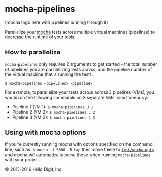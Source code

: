 # mocha-pipelines

(mocha logo here with pipelines running through it)

Parallelize your [mocha](https://github.com/mochajs/mocha) tests across
multiple virtual machines (pipelines) to decrease the runtime of your tests.

## How to parallelize
`mocha-pipelines` only requires 2 arguments to get started - the total number
of pipelines you are parallelizing tests across, and the pipeline number of the
virtual machine that is running the tests.

```
$ mocha-pipelines <pipelines> <pipeline>
```

For example, to parallelize your tests across across 3 pipelines (VMs), you
would run the following commands on 3 separate VMs, simultaneously:

* Pipeline 1 (VM 1): `$ mocha-pipelines 3 1`
* Pipeline 2 (VM 2): `$ mocha-pipelines 3 2`
* Pipeline 3 (VM 3): `$ mocha-pipelines 3 3`

## Using with mocha options
If you're currently running mocha with options specified on the command line,
such as: `$ mocha -t 5000 -R tap` then move these to
[`test/mocha.opts`](https://mochajs.org/#mochaopts) and mocha will automatically
parse those when running `mocha-pipelines` with your project.

&copy; 2015-2016 Hello Digit, Inc.
